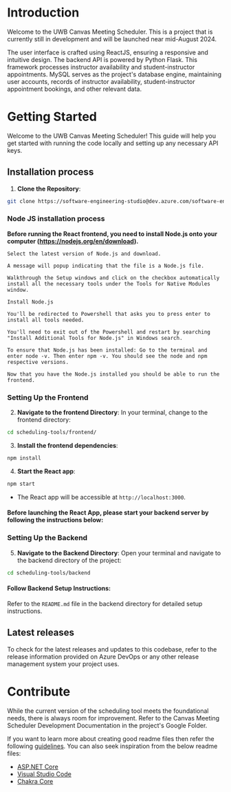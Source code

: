 # Introduction

Welcome to the UWB Canvas Meeting Scheduler. This is a project that is currently still in development and will be launched near mid-August 2024.

The user interface is crafted using ReactJS, ensuring a responsive and intuitive design. The backend API is powered by Python Flask.
This framework processes instructor availability and student-instructor appointments. MySQL serves as the project's database engine, maintaining user accounts, records of instructor availability, student-instructor appointment bookings, and other relevant data.

# Getting Started

Welcome to the UWB Canvas Meeting Scheduler! This guide will help you get started with running the code locally and setting up any necessary API keys.

## Installation process

1. **Clone the Repository**:

```bash
git clone https://software-engineering-studio@dev.azure.com/software-engineering-studio/studio-course/_git/teaching-tools-scheduling
```

### Node JS installation process
**Before running the React frontend, you need to install Node.js onto your computer (https://nodejs.org/en/download).**

``` Step 1.
Select the latest version of Node.js and download.
```

``` Step 2.
A message will popup indicating that the file is a Node.js file.
```

``` Step 3.
Walkthrough the Setup windows and click on the checkbox automatically install all the necessary tools under the Tools for Native Modules window.
```

``` Step 4.
Install Node.js
```

``` Step 5.
You'll be redirected to Powershell that asks you to press enter to install all tools needed.
```

``` Step 6.
You'll need to exit out of the Powershell and restart by searching "Install Additional Tools for Node.js" in Windows search.
```

``` Step 7.
To ensure that Node.js has been installed: Go to the terminal and enter node -v. Then enter npm -v. You should see the node and npm respective versions.
```

``` Step 8.
Now that you have the Node.js installed you should be able to run the frontend.
```



### Setting Up the Frontend

2. **Navigate to the frontend Directory**:
   In your terminal, change to the frontend directory:

```bash
cd scheduling-tools/frontend/
```

3. **Install the frontend dependencies**:

```bash
npm install
```

4. **Start the React app**:

```bash
npm start
```

- The React app will be accessible at `http://localhost:3000`.

#### Before launching the React App, please start your backend server by following the instructions below:

### Setting Up the Backend

5. **Navigate to the Backend Directory**:
   Open your terminal and navigate to the backend directory of the project:

```bash
cd scheduling-tools/backend
```

#### Follow Backend Setup Instructions:

Refer to the `README.md` file in the backend directory for detailed setup instructions.

## Latest releases

To check for the latest releases and updates to this codebase, refer to the release information provided on Azure DevOps or any other
release management system your project uses.

# Contribute

While the current version of the scheduling tool meets the foundational needs, there is always room for improvement. Refer to the Canvas Meeting Scheduler Development Documentation in the project's Google Folder.

If you want to learn more about creating good readme files then refer the following [guidelines](https://docs.microsoft.com/en-us/azure/devops/repos/git/create-a-readme?view=azure-devops). You can also seek inspiration from the below readme files:

- [ASP.NET Core](https://github.com/aspnet/Home)
- [Visual Studio Code](https://github.com/Microsoft/vscode)
- [Chakra Core](https://github.com/Microsoft/ChakraCore)
